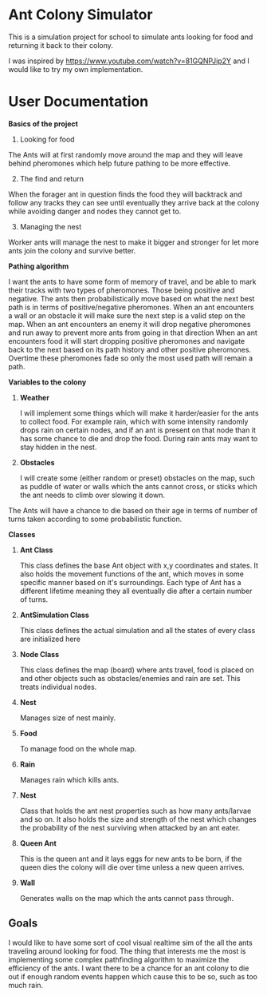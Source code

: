 # Ant Colony Simulator
This is a simulation project for school to simulate ants looking for food and returning it back to their colony. 

I was inspired by https://www.youtube.com/watch?v=81GQNPJip2Y and I would like to try my own implementation.

# User Documentation

**Basics of the project**
1. Looking for food

The Ants will at first randomly move around the map and they will leave behind pheromones which help future pathing to be more effective.

2. The find and return

When the forager ant in question finds the food they will backtrack and follow any tracks they can see until eventually they arrive back at the colony while avoiding danger and nodes they cannot get to.

3. Managing the nest

Worker ants will manage the nest to make it bigger and stronger for let more ants join the colony and survive better.

**Pathing algorithm**

I want the ants to have some form of memory of travel, and be able to mark their tracks with two types of pheromones. Those being positive and negative. The ants then probabilistically move based on what the next best path is in terms of positive/negative pheromones. 
When an ant encounters a wall or an obstacle it will make sure the next step is a valid step on the map. 
When an ant encounters an enemy it will drop negative pheromones and run away to prevent more ants from going in that direction
When an ant encounters food it will start dropping positive pheromones and navigate back to the next based on its path history and other positive pheromones.
Overtime these pheromones fade so only the most used path will remain a path.

**Variables to the colony**

1. **Weather**

    I will implement some things which will make it harder/easier for the ants to collect food. For example rain, which with some intensity randomly drops rain on certain nodes, and if an ant is present on that node than it has some chance to die and drop the food. During rain ants may want to stay hidden in the nest.

2. **Obstacles**

    I will create some (either random or preset) obstacles on the map, such as puddle of water or walls which the ants cannot cross, or sticks which the ant needs to climb over slowing it down. 

The Ants will have a chance to die based on their age in terms of number of turns taken according to some probabilistic function.

**Classes**

1. **Ant Class**

    This class defines the base Ant object with x,y coordinates and states. 
    It also holds the movement functions of the ant, which moves in some specific manner based on it's surroundings.
    Each type of Ant has a different lifetime meaning they all eventually die after a certain number of turns.

2. **AntSimulation Class**

    This class defines the actual simulation and all the states of every class are initialized here

3. **Node Class**

    This class defines the map (board) where ants travel, food is placed on and other objects such as obstacles/enemies and rain are set. This treats individual nodes.

4. **Nest**

    Manages size of nest mainly.

5. **Food**

    To manage food on the whole map.

6. **Rain**

    Manages rain which kills ants.

7. **Nest**

    Class that holds the ant nest properties such as how many ants/larvae and so on. It also holds the size and strength of the nest which changes the probability of the nest surviving when attacked by an ant eater.

8. **Queen Ant**

    This is the queen ant and it lays eggs for new ants to be born, if the queen dies the colony will die over time unless a new queen arrives.

9. **Wall**

    Generates walls on the map which the ants cannot pass through.


## Goals

I would like to have some sort of cool visual realtime sim of the all the ants traveling around looking for food. The thing that interests me the most is implementing some complex pathfinding algorithm to maximize the efficiency of the ants. I want there to be a chance for an ant colony to die out if enough random events happen which cause this to be so, such as too much rain.
